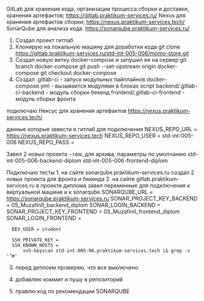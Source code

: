 GitLab для хранения кода, организации процесса сборки и доставки, хранения артефактов;
		https://gitlab.praktikum-services.ru/
Nexus для хранения артефактов сборки;
		https://nexus.praktikum-services.tech/
SonarQube для анализа кода.
		https://sonarqube.praktikum-services.ru/

1. Создал проект гитлаб
2. Клонирую на локальную машину для доработки кода
	    git clone https://gitlab.praktikum-services.ru/std-int-005-006/momo-store.git	
3. Создал новую ветку docker-compose и запушил ее на сервер
    	git branch docker-compose
    	git push --set-upstream origin docker-compose
    	git checkout docker-compose
4. Создал
    	.gitlab-ci - запуск модульных пайплайнов
    	docker-compose.yml - вызывается модулями в блоках script
    	backend/.gitlab-ci-backend - модуль сборки бекенд
    	frontend/.gitlab-ci-frontend - модуль сборки фронта

подключаю Нексус для хранения артефактов
	    https://nexus.praktikum-services.tech/
	
данные которые завести в гитлаб для подключения
  		NEXUS_REPO_URL = https://nexus.praktikum-services.tech
  		NEXUS_REPO_USER = std-int-005-006
  		NEXUS_REPO_PASS = 

Завел 2 новых проекта - raw, для архива, параметры по умолчанию
  		std-int-005-006-backend-diplom
		  std-int-005-006-frontend-diplom

Подключаю тесты
	    1. на сайте sonarqube.praktikum-services.ru создал 2 новых проекта для фронта и бекенда
	    2. на сайте gitlab.praktikum-services.ru в проекте диплома завел переменные для подключения к виртуальной машине и к sonarqube
      SONARQUBE_URL = https://sonarqube.praktikum-services.ru
      SONAR_PROJECT_KEY_BACKEND = 05_MuzafinII_backend_diplom
      SONAR_LOGIN_BACKEND = 
      SONAR_PROJECT_KEY_FRONTEND = 05_MuzafinII_frontend_diplom
      SONAR_LOGIN_FRONTEND = 

      DEV_USER = student

      SSH_PRIVATE_KEY = 
      SSH_KNOWN_HOSTS = 
          ssh-keyscan std-int-005-06.praktikum-services.tech |& grep -v '^#'

3. перед деплоем проверяю, что все выключено

4. добавляю коммит и пушу в репозиторий

7. правлю код по рекомендации SONARQUBE

                              











































